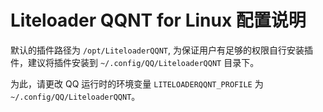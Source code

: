 # Liteloader QQNT for Linux 配置说明

默认的插件路径为 `/opt/LiteloaderQQNT`, 为保证用户有足够的权限自行安装插件，建议将插件安装到 `~/.config/QQ/LiteloaderQQNT` 目录下。

为此，请更改 QQ 运行时的环境变量 `LITELOADERQQNT_PROFILE` 为 `~/.config/QQ/LiteloaderQQNT`。
